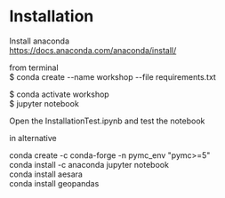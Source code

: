 # Installation


Install anaconda  
https://docs.anaconda.com/anaconda/install/  

from terminal  
$ conda create --name workshop --file requirements.txt  

$ conda activate workshop  
$ jupyter notebook  

Open the InstallationTest.ipynb and test the notebook



in alternative  

conda create -c conda-forge -n pymc_env "pymc>=5"  
conda install -c anaconda jupyter notebook  
conda install aesara  
conda install geopandas  
